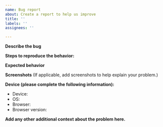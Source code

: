 ```yaml
---
name: Bug report
about: Create a report to help us improve
title: ''
labels: ''
assignees: ''

---
```


**Describe the bug**

**Steps to reproduce the behavior:**

**Expected behavior**

**Screenshots** (If applicable, add screenshots to help explain your problem.) 

**Device (please complete the following information):**
 - Device:
 - OS:
 - Browser:
 - Browser version:

**Add any other additional context about the problem here.**
